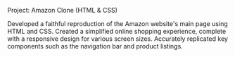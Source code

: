 Project: Amazon Clone (HTML & CSS)

Developed a faithful reproduction of the Amazon website's main page using HTML and CSS.
Created a simplified online shopping experience, complete with a responsive design for various screen sizes.
Accurately replicated key components such as the navigation bar and product listings.
